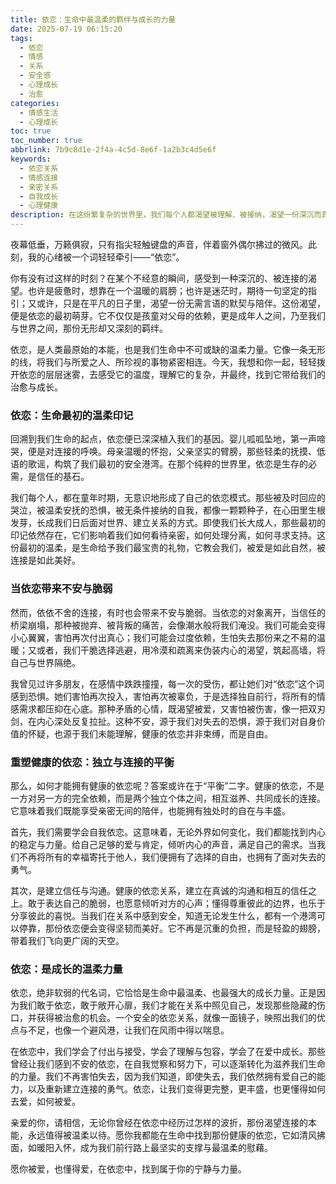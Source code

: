 ```yaml
---
title: 依恋：生命中最温柔的羁绊与成长的力量
date: 2025-07-19 06:15:20
tags:
  - 依恋
  - 情感
  - 关系
  - 安全感
  - 心理成长
  - 治愈
categories:
  - 情感生活
  - 心理成长
toc: true
toc_number: true
abbrlink: 7b9c8d1e-2f4a-4c5d-8e6f-1a2b3c4d5e6f
keywords:
  - 依恋关系
  - 情感连接
  - 亲密关系
  - 自我成长
  - 心理健康
description: 在这纷繁复杂的世界里，我们每个人都渴望被理解、被接纳，渴望一份深沉而真实的连接。这份渴望，便是依恋的最初萌芽。它不仅仅是孩童对父母的依赖，更是成年人之间，乃至我们与世界之间，那份无形却又深刻的羁绊。本文将带你一同探索依恋的本质，从最初的本能到可能带来的不安，再到如何构建健康、滋养的依恋关系，最终发现它如何成为我们生命中不可或缺的温柔力量。
---
```


夜幕低垂，万籁俱寂，只有指尖轻触键盘的声音，伴着窗外偶尔拂过的微风。此刻，我的心绪被一个词轻轻牵引——“依恋”。

你有没有过这样的时刻？在某个不经意的瞬间，感受到一种深沉的、被连接的渴望。也许是疲惫时，想靠在一个温暖的肩膀；也许是迷茫时，期待一句坚定的指引；又或许，只是在平凡的日子里，渴望一份无需言语的默契与陪伴。这份渴望，便是依恋的最初萌芽。它不仅仅是孩童对父母的依赖，更是成年人之间，乃至我们与世界之间，那份无形却又深刻的羁绊。

依恋，是人类最原始的本能，也是我们生命中不可或缺的温柔力量。它像一条无形的线，将我们与所爱之人、所珍视的事物紧密相连。今天，我想和你一起，轻轻拨开依恋的层层迷雾，去感受它的温度，理解它的复杂，并最终，找到它带给我们的治愈与成长。

### 依恋：生命最初的温柔印记

回溯到我们生命的起点，依恋便已深深植入我们的基因。婴儿呱呱坠地，第一声啼哭，便是对连接的呼唤。母亲温暖的怀抱，父亲坚实的臂膀，那些轻柔的抚摸、低语的歌谣，构筑了我们最初的安全港湾。在那个纯粹的世界里，依恋是生存的必需，是信任的基石。

我们每个人，都在童年时期，无意识地形成了自己的依恋模式。那些被及时回应的哭泣，被温柔安抚的恐惧，被无条件接纳的自我，都像一颗颗种子，在心田里生根发芽，长成我们日后面对世界、建立关系的方式。即使我们长大成人，那些最初的印记依然存在，它们影响着我们如何看待亲密，如何处理分离，如何寻求支持。这份最初的温柔，是生命给予我们最宝贵的礼物，它教会我们，被爱是如此自然，被连接是如此美好。

### 当依恋带来不安与脆弱

然而，依依不舍的连接，有时也会带来不安与脆弱。当依恋的对象离开，当信任的桥梁崩塌，那种被抛弃、被背叛的痛苦，会像潮水般将我们淹没。我们可能会变得小心翼翼，害怕再次付出真心；我们可能会过度依赖，生怕失去那份来之不易的温暖；又或者，我们干脆选择逃避，用冷漠和疏离来伪装内心的渴望，筑起高墙，将自己与世界隔绝。

我曾见过许多朋友，在感情中跌跌撞撞，每一次的受伤，都让她们对“依恋”这个词感到恐惧。她们害怕再次投入，害怕再次被辜负，于是选择独自前行，将所有的情感需求都压抑在心底。那种矛盾的心情，既渴望被爱，又害怕被伤害，像一把双刃剑，在内心深处反复拉扯。这种不安，源于我们对失去的恐惧，源于我们对自身价值的怀疑，也源于我们未能理解，健康的依恋并非束缚，而是自由。

### 重塑健康的依恋：独立与连接的平衡

那么，如何才能拥有健康的依恋呢？答案或许在于“平衡”二字。健康的依恋，不是一方对另一方的完全依赖，而是两个独立个体之间，相互滋养、共同成长的连接。它意味着我们既能享受亲密无间的陪伴，也能拥有独处时的自在与丰盛。

首先，我们需要学会自我依恋。这意味着，无论外界如何变化，我们都能找到内心的稳定与力量。给自己足够的爱与肯定，倾听内心的声音，满足自己的需求。当我们不再将所有的幸福寄托于他人，我们便拥有了选择的自由，也拥有了面对失去的勇气。

其次，是建立信任与沟通。健康的依恋关系，建立在真诚的沟通和相互的信任之上。敢于表达自己的脆弱，也愿意倾听对方的心声；懂得尊重彼此的边界，也乐于分享彼此的喜悦。当我们在关系中感到安全，知道无论发生什么，都有一个港湾可以停靠，那份依恋便会变得坚韧而美好。它不再是沉重的负担，而是轻盈的翅膀，带着我们飞向更广阔的天空。

### 依恋：是成长的温柔力量

依恋，绝非软弱的代名词，它恰恰是生命中最温柔、也最强大的成长力量。正是因为我们敢于依恋，敢于敞开心扉，我们才能在关系中照见自己，发现那些隐藏的伤口，并获得被治愈的机会。一个安全的依恋关系，就像一面镜子，映照出我们的优点与不足，也像一个避风港，让我们在风雨中得以喘息。

在依恋中，我们学会了付出与接受，学会了理解与包容，学会了在爱中成长。那些曾经让我们感到不安的依恋，在自我觉察和努力下，可以逐渐转化为滋养我们生命的力量。我们不再害怕失去，因为我们知道，即使失去，我们依然拥有爱自己的能力，以及重新建立连接的勇气。依恋，让我们变得更完整，更丰盛，也更懂得如何去爱，如何被爱。

亲爱的你，请相信，无论你曾经在依恋中经历过怎样的波折，那份渴望连接的本能，永远值得被温柔以待。愿你我都能在生命中找到那份健康的依恋，它如清风拂面，如暖阳入怀，成为我们前行路上最坚实的支撑与最温柔的慰藉。

愿你被爱，也懂得爱，在依恋中，找到属于你的宁静与力量。
